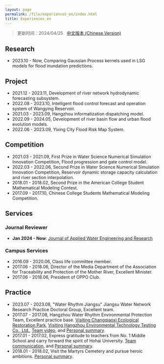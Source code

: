 ```yaml
---
layout: page
permalink: /file/experiences_en/index.html
title: Experiences_en
---
```


> 更新时间：2024/04/25 &nbsp; [中文版本 (Chinese Version)](https://lujiabo98.github.io/experiences/)

## Research

- 2023.10 - Now, Comparing Gaussian Process kernels used in LSG models for flood inundation predictions.<br>



## Project

- 2021.12 - 2023.11, Development of river network hydrodynamic forecasting subsystem.
- 2022.08 - 2023.10, Intelligent flood control forecast and operation system of Wangying Reservoir.
- 2021.03 - 2023.09, Hangzhou informatization dispatching model.
- 2022.09 - 2024.05, Development of river basin flow and urban flood evolution models.
- 2022.06 - 2023.09, Yixing City Flood Risk Map System.

## Competition

- 2021.03 - 2021.09, First Prize in Water Science Numerical Simulation Innovation Competition, Flood progression and gate control model.
- 2022.03 - 2022.06, Second Prize in Water Science Numerical Simulation Innovation Competition, Reservoir dynamic storage capacity calculation and river section interpolation.
- 2018.01 - 2018.02, Second Prize in the American College Student Mathematical Modeling Contest.
- 2017.09 - 2017.10, Chinese College Students Mathematical Modeling Competition.<br>



## Services

### Journal Reviewer

- **Jan 2024 - Now**: [Journal of Applied Water Engineering and Research](https://www.tandfonline.com/journals/tjaw20)



### Campus Services

- 2016.09 - 2020.06, Class life committee member.
- 2017.06 - 2018.06, Director of the Media Department of the Association for Traceability and Protection of the Mother River, Excellent Minister.
- 2017.06 - 2018.06, President of OPPO Club.<br>

## Practice

- 2023.07 - 2023.08, "Water Rhythm Jiangsu" Jiangsu Water Network Research Practice Doctoral Group, Excellent team. 
- 2017.07 - 2017.08, Hangzhou Water Rhythm Environmental Protection Team, Excellent practice base. [Visiting Changqiaoxi Ecological Restoration Park](https://shxy.hhu.edu.cn/2017/0711/c3463a53685/page.htm), [Visiting Hangzhou Environmental Technology Testing Co., Ltd.](https://shxy.hhu.edu.cn/2017/0708/c3463a53654/page.htm), [Team video](https://www.bilibili.com/video/BV1Ex411B72r/), and [Personal summary](https://lujiabo98.github.io/blogs/practice2_personal).
- 2017.01 - 2017.02, Express gratitude to teachers from No. 1 Middle School and carry forward the spirit of Hohai University. [Team communication](https://lujiabo98.github.io/blogs/practice1_team), and [Personal summary](https://lujiabo98.github.io/blogs/practice1_personal).
- 2018.01 - 2018.02, Visit the Martyrs Cemetery and pursue heroic ambitions. [Personal summary](https://lujiabo98.github.io/blogs/practice3_personal).
